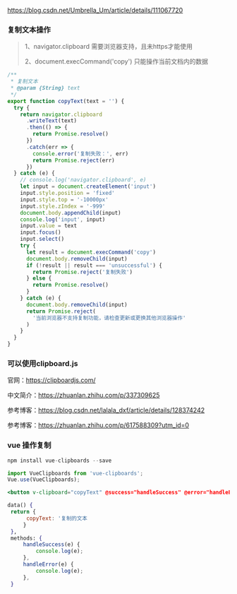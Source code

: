 

https://blog.csdn.net/Umbrella_Um/article/details/111067720



### 复制文本操作

> 1、navigator.clipboard 需要浏览器支持，且未https才能使用
>
> 2、document.execCommand('copy') 只能操作当前文档内的数据

```js
/**
 * 复制文本
 * @param {String} text
 */
export function copyText(text = '') {
  try {
    return navigator.clipboard
      .writeText(text)
      .then(() => {
        return Promise.resolve()
      })
      .catch(err => {
        console.error('复制失败：', err)
        return Promise.reject(err)
      })
  } catch (e) {
    // console.log('navigator.clipboard', e)
    let input = document.createElement('input')
    input.style.position = 'fixed'
    input.style.top = '-10000px'
    input.style.zIndex = '-999'
    document.body.appendChild(input)
    console.log('input', input)
    input.value = text
    input.focus()
    input.select()
    try {
      let result = document.execCommand('copy')
      document.body.removeChild(input)
      if (!result || result === 'unsuccessful') {
        return Promise.reject('复制失败')
      } else {
        return Promise.resolve()
      }
    } catch (e) {
      document.body.removeChild(input)
      return Promise.reject(
        '当前浏览器不支持复制功能，请检查更新或更换其他浏览器操作'
      )
    }
  }
}
```

### 可以使用clipboard.js

官网：https://clipboardjs.com/

中文简介：https://zhuanlan.zhihu.com/p/337309625

参考博客：https://blog.csdn.net/lalala_dxf/article/details/128374242

参考博客：https://zhuanlan.zhihu.com/p/617588309?utm_id=0



### vue 操作复制

```jsx
npm install vue-clipboards --save

import VueClipboards from 'vue-clipboards';
Vue.use(VueClipboards);

<button v-clipboard="copyText" @success="handleSuccess" @error="handleError">Copy</button>

data() {
 return {
      copyText: '复制的文本
     }
 },
 methods: {
     handleSuccess(e) {
         console.log(e);
     },
     handleError(e) {
         console.log(e);
     },
 }

```

